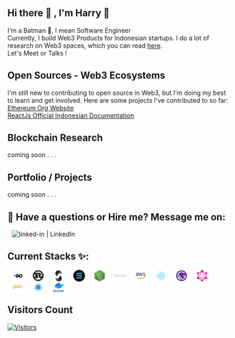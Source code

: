## Hi there 👋 , I'm Harry 🦊
I'm a Batman 🦇, I mean Software Engineer <br />
Currently, I build Web3 Products for Indonesian startups. I do a lot of research on Web3 spaces, which you can read [here](https://medium.com/hryer-dev). <br />
Let's Meet or Talks !<br />

## Open Sources - Web3 Ecosystems
I'm still new to contributing to open source in Web3, but I'm doing my best to learn and get involved. Here are some projects I've contributed to so far: <br />
[Ethereum Org Website](https://github.com/ethereum/ethereum-org-website) </br>
[ReactJs Official Indonesian Documentation](https://github.com/reactjs/id.react.dev)

## Blockchain Research
coming soon . . .

## Portfolio / Projects
coming soon . . .

## 🤙 Have a questions or Hire me? Message me on:

[<img align="left" alt="linked-in | LinkedIn" src="https://img.shields.io/badge/LinkedIn-0077B5?style=for-the-badge&logo=linkedin&logoColor=white" style="margin:0 10px"/>][linkedin]

<br />

## Current Stacks ✨:
<img align="left" alt="golang" width="26px" src="https://raw.githubusercontent.com/github/explore/80688e429a7d4ef2fca1e82350fe8e3517d3494d/topics/go/go.png" style="margin:0 10px"/>
<img align="left" alt="rust" width="26px" src="https://raw.githubusercontent.com/github/explore/80688e429a7d4ef2fca1e82350fe8e3517d3494d/topics/rust/rust.png" style="margin:0 10px"/>
<img align="left" alt="solidity" width="26px" src="https://raw.githubusercontent.com/github/explore/ba9de12f88fd08825c51928e91f1678cb5c94b26/topics/solidity/solidity.png" style="margin:0 10px"/>
<img align="left" alt="solidity" width="26px" src="https://raw.githubusercontent.com/github/explore/14191328e15689ba52d5c10e18b43417bf79b2ef/topics/solana/solana.png" style="margin:0 10px"/>
<img align="left" alt="Node.js" width="26px" src="https://raw.githubusercontent.com/github/explore/80688e429a7d4ef2fca1e82350fe8e3517d3494d/topics/nodejs/nodejs.png" style="margin:0 10px"/>
<img align="left" alt="Express.js" width="26px" src="https://raw.githubusercontent.com/github/explore/80688e429a7d4ef2fca1e82350fe8e3517d3494d/topics/express/express.png" style="margin:0 10px"/>
<img align="left" alt="aws" width="26px" src="https://raw.githubusercontent.com/github/explore/fbceb94436312b6dacde68d122a5b9c7d11f9524/topics/aws/aws.png" style="margin:0 10px"/>
<img align="left" alt="React" width="26px" src="https://raw.githubusercontent.com/github/explore/80688e429a7d4ef2fca1e82350fe8e3517d3494d/topics/react/react.png" style="margin:0 10px"/>
<img align="left" alt="Gatsby" width="26px" src="https://raw.githubusercontent.com/github/explore/e94815998e4e0713912fed477a1f346ec04c3da2/topics/gatsby/gatsby.png" style="margin:0 10px"/>
<img align="left" alt="GraphQL" width="26px" src="https://raw.githubusercontent.com/github/explore/80688e429a7d4ef2fca1e82350fe8e3517d3494d/topics/graphql/graphql.png" style="margin:0 10px"/>
<img align="left" alt="babeljs" width="26px" src="https://raw.githubusercontent.com/github/explore/cb39e2385dfcec8a661d01bfacff6b1e33bbaa9d/topics/babel/babel.png" style="margin:0 10px"/>
<img align="left" alt="webpack" width="26px" src="https://raw.githubusercontent.com/github/explore/80688e429a7d4ef2fca1e82350fe8e3517d3494d/topics/webpack/webpack.png" style="margin:0 10px"/>
<img align="left" alt="docker" width="26px" src="https://raw.githubusercontent.com/github/explore/80688e429a7d4ef2fca1e82350fe8e3517d3494d/topics/docker/docker.png" style="margin:0 10px"/>



<br />

[linkedin]: https://www.linkedin.com/in/hryer/
<br />

## Visitors Count <br />
[![Visitors](https://api.visitorbadge.io/api/visitors?path=https%3A%2F%2Fgithub.com%2Fhryer%2Fhryer&countColor=%23ba68c8&style=plastic&labelStyle=upper)](https://visitorbadge.io/status?path=https%3A%2F%2Fgithub.com%2Fhryer%2Fhryer)




